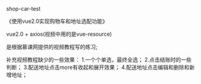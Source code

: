 shop-car-test

《使用vue2.0实现购物车和地址选配功能》

vue2.0 + axios(视频中用的是vue-resource)

是根据慕课网提供的视频教程写的练习;

补充视频教程缺少的一些效果：
1.一个个单选，最终全选；
2.点击结账时的一些判断；
3.配送地址点击more有收起和展开效果；
4.配送地址点击编辑和删除和新增地址；

